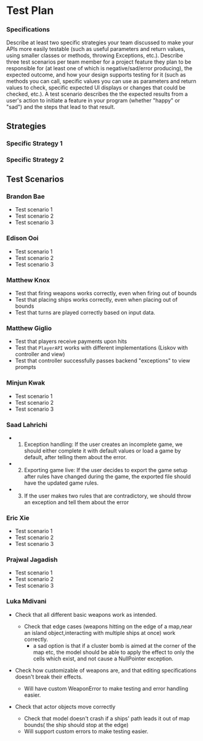 # Test Plan

### Specifications

Describe at least two specific strategies your team discussed to make your APIs more easily testable (such as useful parameters and return values, using smaller classes or methods, throwing Exceptions, etc.). Describe three test scenarios per team member for a project feature they plan to be responsible for (at least one of which is negative/sad/error producing), the expected outcome, and how your design supports testing for it (such as methods you can call, specific values you can use as parameters and return values to check, specific expected UI displays or changes that could be checked, etc.). A test scenario describes the the expected results from a user's action to initiate a feature in your program (whether "happy" or "sad") and the steps that lead to that result.

## Strategies

### Specific Strategy 1

### Specific Strategy 2

## Test Scenarios


### Brandon Bae

* Test scenario 1
* Test scenario 2
* Test scenario 3

### Edison Ooi

* Test scenario 1
* Test scenario 2
* Test scenario 3

### Matthew Knox

* Test that firing weapons works correctly, even when firing out of bounds
* Test that placing ships works correctly, even when placing out of bounds
* Test that turns are played correctly based on input data. 

### Matthew Giglio

* Test that players receive payments upon hits
* Test that `PlayerAPI` works with different implementations (Liskov with controller and view)
* Test that controller successfully passes backend "exceptions" to view prompts

### Minjun Kwak

* Test scenario 1
* Test scenario 2
* Test scenario 3

### Saad Lahrichi

* 1. Exception handling: If the user creates an incomplete game, we should either complete it with default values
or load a game by default, after telling them about the error.
* 2. Exporting game live: If the user decides to export the game setup after rules have changed during the game,
 the exported file should have the updated game rules.
* 3. If the user makes two rules that are contradictory, we should throw an exception and tell them about the error


### Eric Xie

* Test scenario 1
* Test scenario 2
* Test scenario 3

### Prajwal Jagadish

* Test scenario 1
* Test scenario 2
* Test scenario 3

### Luka Mdivani
* Check that all different basic weapons work as intended.
    * Check that edge cases (weapons hitting on the edge of a map,near an island
      object,interacting with multiple ships at once) work correctly.
        * a sad option is that if a cluster bomb is aimed at the corner of the map etc, the
          model should be able to apply the effect to only the cells which exist, and not cause
          a NullPointer exception.
* Check how customizable of weapons are, and that editing specifications doesn't break their
  effects.
  * Will have custom WeaponError to make testing and error handling easier.

* Check that actor objects move correctly
    * Check that model doesn't crash if a ships' path leads it out of map bounds( the ship should
      stop at the edge)
    * Will support custom errors to make testing easier. 
